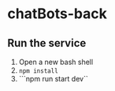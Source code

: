 # chatBots-back

## Run the service
1. Open a new bash shell
2. ```npm install```
3. ```npm run start dev``
